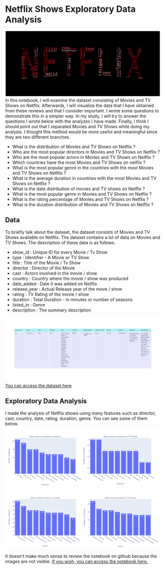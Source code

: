 # Netflix Shows Exploratory Data Analysis
![](images/wordcloud.png)
In this notebook, I will examine the dataset consisting of Movies and TV Shows on Netflix. Afterwards, I will visualize the data that I have obtained from these reviews and that I consider important. I wrote some questions to demonstrate this in a simpler way. In my study, I will try to answer the questions I wrote below with the analyzes I have made. Finally, I think I should point out that I separated Movies and TV Shows while doing my analysis. I thought this method would be more useful and meaningful since they are two different branches.

* What is the distribution of Movies and TV Shows on Netflix ?
* Who are the most popular directors in Movies and TV Shows on Netflix ?
* Who are the most popular actors in Movies and TV Shows on Netflix ?
* Which countries have the most Movies and TV Shows on netflix ?
* What is the most popular genre in the countries with the most Movies and TV Shows on Netflix ?
* What is the average duration in countries with the most Movies and TV Shows on Netflix ?
* What is the date distribution of movies and TV shows on Netflix ?
* What is the most popular genre in Movies and TV Shows on Netflix ?
* What is the rating percentage of Movies and TV Shows on Netflix ?
* What is the duration distribution of Movies and TV Shows on Netflix ?

## Data

To briefly talk about the dataset, the dataset consists of Movies and TV Shows available on Netflix. The dataset contains a lot of data on Movies and TV Shows. The description of these data is as follows.

* show_id      : Unique ID for every Movie / Tv Show
* type         : Identifier - A Movie or TV Show
* title        : Title of the Movie / Tv Show
* director     : Director of the Movie
* cast         : Actors involved in the movie / show
* country      : Country where the movie / show was produced
* date_added   : Date it was added on Netflix
* release_year : Actual Release year of the move / show
* rating       : TV Rating of the movie / show
* duration     : Total Duration - in minutes or number of seasons
* listed_in    : Genre
* description  : The summary description

![](images/data.png)

<a href = 'https://www.kaggle.com/shivamb/netflix-shows'>You can access the dataset here</a>

## Exploratory Data Analysis
I made the analysis of Netflix shows using many features such as director, cast, country, date, rating, duration, genre. You can see some of them below.
![](images/directors.png)
![](images/actors.png)

It doesn't make much sense to review the notebook on github because the images are not visible. <a href = 'https://nbviewer.jupyter.org/github/berk77/Netflix_Shows_EDA/blob/main/netflix-shows-eda.ipynb'>If you wish, you can access the notebook here.</a>
